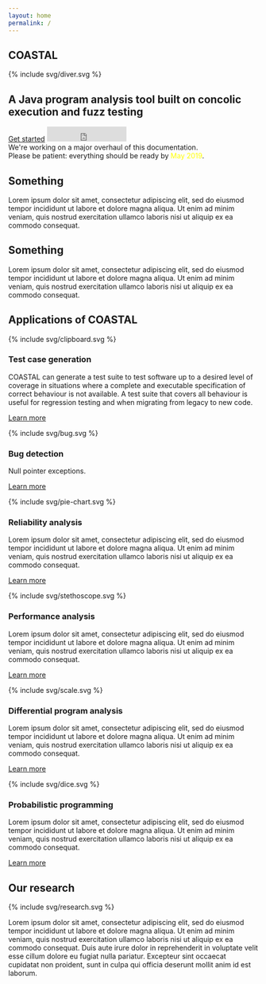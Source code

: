 ```yaml
---
layout: home
permalink: /
---
```


<section class="hero"><div class="wrapper">
	<h1>COASTAL</h1>
	{% include svg/diver.svg %}
	<h2>A Java program analysis tool built on concolic execution and fuzz testing</h2>
	<div class="buttons">
		<a class="button" href="{{ '/userguide/getting-started/' | relative_url }}">Get started</a>
		<span class="github-button"><iframe src="https://ghbtns.com/github-btn.html?user=DeepseaPlatform&amp;repo=coastal&amp;type=star&amp;count=true&amp;size=large" frameBorder="0" scrolling="0" width="160" height="30" title="GitHub Stars"></iframe></span>
	</div>
	<div class="clearfix"></div>
</div></section>

<section class="announcement"><div class="wrapper">
	We're working on a major overhaul of this documentation.<br/>
	Please be patient: everything should be ready by <span style="color:#ffff00;">May 2019</span>.
</div></section>

<section class="frontpage-section other"><div class="wrapper">
	<div class="gridboxes">
		<div class="gridbox2">
			<h2>Something</h2>
			<p>
				Lorem ipsum dolor sit amet, consectetur adipiscing elit, sed do eiusmod tempor incididunt ut labore et dolore magna aliqua. Ut enim ad minim veniam, quis nostrud exercitation ullamco laboris nisi ut aliquip ex ea commodo consequat.
			</p>
		</div>
		<div class="gridbox2">
			<h2>Something</h2>
			<p>
				Lorem ipsum dolor sit amet, consectetur adipiscing elit, sed do eiusmod tempor incididunt ut labore et dolore magna aliqua. Ut enim ad minim veniam, quis nostrud exercitation ullamco laboris nisi ut aliquip ex ea commodo consequat.
			</p>
		</div>
	</div>
</div></section>

<section class="uses frontpage-section gray-background"><div class="wrapper">
	<h2>Applications of COASTAL</h2>
	<div class="gridboxes">
		<div class="gridbox3">
			{% include svg/clipboard.svg %}
			<h3>Test case generation</h3>
			<p>
				COASTAL can generate a test suite to test software up to a desired level of coverage in situations where a complete and executable specification of correct behaviour is not available.  A test suite that covers all behaviour is useful for regression testing and when migrating from legacy to new code.
			</p>
			<p>
				<a class="learnmore" href="{{ '/casestudy/test-generation/' | relative_url }}">Learn more</a>
			</p>
		</div>
		<div class="gridbox3">
			{% include svg/bug.svg %}
			<h3>Bug detection</h3>
			<p>
				Null pointer exceptions.
			</p>
			<p>
				<a class="learnmore" href="#">Learn more</a>
			</p>
		</div>
		<div class="gridbox3">
			{% include svg/pie-chart.svg %}
			<h3>Reliability analysis</h3>
			<p>
				Lorem ipsum dolor sit amet, consectetur adipiscing elit, sed do eiusmod tempor incididunt ut labore et dolore magna aliqua. Ut enim ad minim veniam, quis nostrud exercitation ullamco laboris nisi ut aliquip ex ea commodo consequat.
			</p>
			<p>
				<a class="learnmore" href="#">Learn more</a>
			</p>
		</div>
	</div>
	<div class="gridboxes">
		<div class="gridbox3">
			{% include svg/stethoscope.svg %}
			<h3>Performance analysis</h3>
			<p>
				Lorem ipsum dolor sit amet, consectetur adipiscing elit, sed do eiusmod tempor incididunt ut labore et dolore magna aliqua. Ut enim ad minim veniam, quis nostrud exercitation ullamco laboris nisi ut aliquip ex ea commodo consequat.
			</p>
			<p>
				<a class="learnmore" href="#">Learn more</a>
			</p>
		</div>
		<div class="gridbox3">
			{% include svg/scale.svg %}
			<h3>Differential program analysis</h3>
			<p>
				Lorem ipsum dolor sit amet, consectetur adipiscing elit, sed do eiusmod tempor incididunt ut labore et dolore magna aliqua. Ut enim ad minim veniam, quis nostrud exercitation ullamco laboris nisi ut aliquip ex ea commodo consequat.
			</p>
			<p>
				<a class="learnmore" href="#">Learn more</a>
			</p>
		</div>
		<div class="gridbox3">
			{% include svg/dice.svg %}
			<h3>Probabilistic programming</h3>
			<p>
				Lorem ipsum dolor sit amet, consectetur adipiscing elit, sed do eiusmod tempor incididunt ut labore et dolore magna aliqua. Ut enim ad minim veniam, quis nostrud exercitation ullamco laboris nisi ut aliquip ex ea commodo consequat.
			</p>
			<p>
				<a class="learnmore" href="#">Learn more</a>
			</p>
		</div>
	</div>
</div></section>

<section class="research frontpage-section"><div class="wrapper">
	<div class="gridboxes image-right">
		<div class="gridbox2">
			<h2>Our research</h2>
			{% include svg/research.svg %}
			<p>
				Lorem ipsum dolor sit amet, consectetur adipiscing elit, sed do eiusmod tempor incididunt ut labore et dolore magna aliqua. Ut enim ad minim veniam, quis nostrud exercitation ullamco laboris nisi ut aliquip ex ea commodo consequat. Duis aute irure dolor in reprehenderit in voluptate velit esse cillum dolore eu fugiat nulla pariatur. Excepteur sint occaecat cupidatat non proident, sunt in culpa qui officia deserunt mollit anim id est laborum.
			</p>
		</div>
	</div>
</div></section>

<!--
<div class="main-content">
<h1><span>Welcome to COASTAL</span></h1>

COASTAL is a program analysis tool that uses
the instrumentation
to monitor the execution of a Java
program.  As the program executes concretely, COASTAL collects information and
tracks the execution symbolically. 
When the program terminates, the symbolic information is used to calculate
different inputs that will force the program to follow a different path.  In
this way, the program is executed repeatedly until all possible paths have been
explored.
[Learn more →]({{ "/userguide/overview/" | relative_url }})

</div></div>
-->